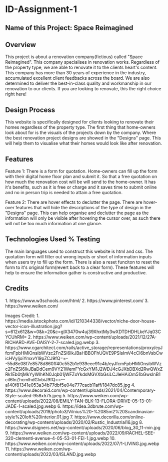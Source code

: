 # ID-Assignment-1
<h2>Name of this Project:
    Space Reimagined</h2>

<h2>Overview</h2>
    <p>This project is about a renovation company(fictious) called "Space Reimagined". This company specialises in renovation works. Regardless of the property type, we are able to renovate it to the
    clients heart's content. This company has more than 30 years of experience in the industry, accumulated excellent client feedbacks across the board. We are also determined to deliver the best-in-class quality and workmanship in our renovation to our clients. If you are looking to renovate, this the right choice right here!</p>

<h2>Design Process</h2>
    <p> This website is specifically designed for clients looking to renovate their homes regardless of the property type. The first thing that home-owners look about for is the visuals of the projects down by the company. Where the best renovation project designs are showed in the "Designs" page. This will help them to visualise what their homes would look like after renovation.

<h2>Features</h2>
    <p>Feature 1: There is a form for quotation. Home-owners can fill up the form with their digital home floor plan and submit it. So that a free quotation on how much the renovation cost will be will send to the home-owner. It has it's benefits, such as it is free or charge and it saves time to submit online and no in person trip is needed to attain a free quotation.</p>
    <p>Feature 2: There are hover effects to declutter the page. There are hover-over features that will hide the descriptions of the type of design in the "Designs" page. This can help organise and declutter the page as the information will only be visible after hovering the cursor over, as such there will not be too much information at one glance.</p>

<h2>Technologies Used % Testing</h2>
    <p>The main languages used to construct this website is html and css. The quotation form will filter out wrong inputs or short of information inputs when users try to fill up the form. There is also a reset funciton to reset the form to it's original form(revert back to a clear form). These features will help to ensure the information gather is constructive and productive.</p>

<h2>Credits</h2>
         <p> 1. https://www.w3schools.com/html/
             2. https://www.pinterest.com/
             3. https://www.weiken.com/ </p>
<p>Images Credit: 1. https://media.istockphoto.com/id/1210344338/vector/niche-door-house-vector-icon-illustration.jpg?s=612x612&w=0&k=20&c=glX3470w4uj39XhxtMy3wXDTDHDHLkeYJq03CYCUhRM=
               2. https://www.weiken.com/wp-content/uploads/2021/12/27A-RICHARD-AVE-DAISY-2-7-scaled.jpg.webp
               3. https://www.cgarchitect.com/rails/active_storage/representations/proxy/eyJfcmFpbHMiOnsibWVzc2FnZSI6IkJBaHBBOFhUQVE9PSIsImV4cCI6bnVsbCwicHVyIjoiYmxvYl9pZCJ9fQ==--55d8e08f7e8578d860ff40c552b1e939eee91c4b/eyJfcmFpbHMiOnsibWVzc2FnZSI6IkJBaDdCem9VY21WemFYcGxYM1J2WDJ4cGJXbDBXd2RwQWxZRk1Eb0tjMkYyWlhKN0Jqb01jWFZoYkdsMGVXbGsiLCJleHAiOm51bGwsInB1ciI6InZhcmlhdGlvbiJ9fQ==--a140f81341e053a34b77dbf5e04e777cacb11aff/1847dc85.jpg
               4. https://www.decoraid.com/wp-content/uploads/2021/04/Contemporary-Style-scaled-958x575.jpeg
               5. https://www.weiken.com/wp-content/uploads/2022/08/EMILY-TAN-BLK-13-FLORA-DRIVE-05-13-01-JADE-1-scaled.jpg.webp
               6. https://idea.3dbrute.com/wp-content/uploads/2019/photo3/Vilnius%20-%2085m2%20Scandinavian-style%20loft%20interior.01.jpg
               7. https://www.decorilla.com/online-decorating/wp-content/uploads/2020/02/Rustic_Industrial16.jpg
               8. https://www.dsigners.net/wp-content/uploads/2020/06/blog_30_11-min.jpg
               9. https://www.weiken.com/wp-content/uploads/2022/09/RACHEL-SEE-320-clementi-avenue-4-05-53-01-FEI-1.jpg.webp
               10. https://www.weiken.com/wp-content/uploads/2022/07/1-LIVING.jpg.webp
               11. https://www.weiken.com/wp-content/uploads/2022/03/ISLAND.jpg.webp </p>
